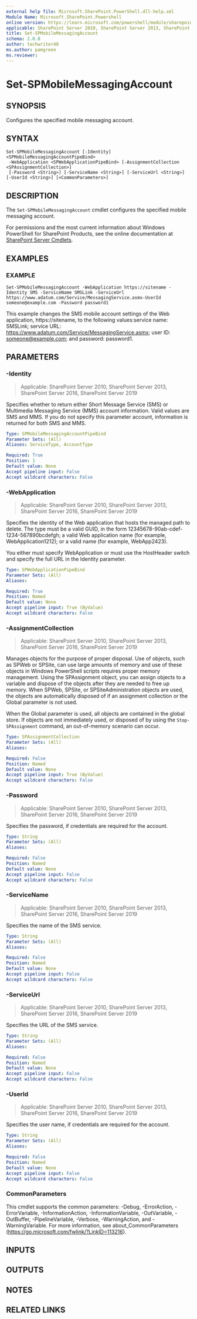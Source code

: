 ```yaml
---
external help file: Microsoft.SharePoint.PowerShell.dll-help.xml
Module Name: Microsoft.SharePoint.Powershell
online version: https://learn.microsoft.com/powershell/module/sharepoint-server/set-spmobilemessagingaccount
applicable: SharePoint Server 2010, SharePoint Server 2013, SharePoint Server 2016, SharePoint Server 2019
title: Set-SPMobileMessagingAccount
schema: 2.0.0
author: techwriter40
ms.author: pamgreen
ms.reviewer:
---
```


# Set-SPMobileMessagingAccount

## SYNOPSIS
Configures the specified mobile messaging account.

## SYNTAX

```
Set-SPMobileMessagingAccount [-Identity] <SPMobileMessagingAccountPipeBind>
 -WebApplication <SPWebApplicationPipeBind> [-AssignmentCollection <SPAssignmentCollection>]
 [-Password <String>] [-ServiceName <String>] [-ServiceUrl <String>] [-UserId <String>] [<CommonParameters>]
```

## DESCRIPTION
The `Set-SPMobileMessagingAccount` cmdlet configures the specified mobile messaging account.

For permissions and the most current information about Windows PowerShell for SharePoint Products, see the online documentation at [SharePoint Server Cmdlets](https://learn.microsoft.com/powershell/sharepoint/sharepoint-server/sharepoint-server-cmdlets).

## EXAMPLES

### EXAMPLE
```
Set-SPMobileMessagingAccount -WebApplication https://sitename -Identity SMS -ServiceName SMSLink -ServiceUrl https://www.adatum.com/Service/MessagingService.asmx-UserId someone@example.com -Password password1
```

This example changes the SMS mobile account settings of the Web application, https://sitename, to the following values:service name: SMSLink; service URL: https://www.adatum.com/Service/MessagingService.asmx; user ID: someone@example.com; and password: password1.

## PARAMETERS

### -Identity

> Applicable: SharePoint Server 2010, SharePoint Server 2013, SharePoint Server 2016, SharePoint Server 2019

Specifies whether to return either Short Message Service (SMS) or Multimedia Messaging Service (MMS) account information.
Valid values are SMS and MMS.
If you do not specify this parameter account, information is returned for both SMS and MMS.

```yaml
Type: SPMobileMessagingAccountPipeBind
Parameter Sets: (All)
Aliases: ServiceType, AccountType

Required: True
Position: 1
Default value: None
Accept pipeline input: False
Accept wildcard characters: False
```

### -WebApplication

> Applicable: SharePoint Server 2010, SharePoint Server 2013, SharePoint Server 2016, SharePoint Server 2019

Specifies the identity of the Web application that hosts the managed path to delete.
The type must be a valid GUID, in the form 12345678-90ab-cdef-1234-567890bcdefgh; a valid Web application name (for example, WebApplication1212); or a valid name (for example, WebApp2423).

You either must specify WebApplication or must use the HostHeader switch and specify the full URL in the Identity parameter.

```yaml
Type: SPWebApplicationPipeBind
Parameter Sets: (All)
Aliases:

Required: True
Position: Named
Default value: None
Accept pipeline input: True (ByValue)
Accept wildcard characters: False
```

### -AssignmentCollection

> Applicable: SharePoint Server 2010, SharePoint Server 2013, SharePoint Server 2016, SharePoint Server 2019

Manages objects for the purpose of proper disposal.
Use of objects, such as SPWeb or SPSite, can use large amounts of memory and use of these objects in Windows PowerShell scripts requires proper memory management.
Using the SPAssignment object, you can assign objects to a variable and dispose of the objects after they are needed to free up memory.
When SPWeb, SPSite, or SPSiteAdministration objects are used, the objects are automatically disposed of if an assignment collection or the Global parameter is not used.

When the Global parameter is used, all objects are contained in the global store.
If objects are not immediately used, or disposed of by using the `Stop-SPAssignment` command, an out-of-memory scenario can occur.

```yaml
Type: SPAssignmentCollection
Parameter Sets: (All)
Aliases:

Required: False
Position: Named
Default value: None
Accept pipeline input: True (ByValue)
Accept wildcard characters: False
```

### -Password

> Applicable: SharePoint Server 2010, SharePoint Server 2013, SharePoint Server 2016, SharePoint Server 2019

Specifies the password, if credentials are required for the account.

```yaml
Type: String
Parameter Sets: (All)
Aliases:

Required: False
Position: Named
Default value: None
Accept pipeline input: False
Accept wildcard characters: False
```

### -ServiceName

> Applicable: SharePoint Server 2010, SharePoint Server 2013, SharePoint Server 2016, SharePoint Server 2019

Specifies the name of the SMS service.

```yaml
Type: String
Parameter Sets: (All)
Aliases:

Required: False
Position: Named
Default value: None
Accept pipeline input: False
Accept wildcard characters: False
```

### -ServiceUrl

> Applicable: SharePoint Server 2010, SharePoint Server 2013, SharePoint Server 2016, SharePoint Server 2019

Specifies the URL of the SMS service.

```yaml
Type: String
Parameter Sets: (All)
Aliases:

Required: False
Position: Named
Default value: None
Accept pipeline input: False
Accept wildcard characters: False
```

### -UserId

> Applicable: SharePoint Server 2010, SharePoint Server 2013, SharePoint Server 2016, SharePoint Server 2019

Specifies the user name, if credentials are required for the account.

```yaml
Type: String
Parameter Sets: (All)
Aliases:

Required: False
Position: Named
Default value: None
Accept pipeline input: False
Accept wildcard characters: False
```

### CommonParameters
This cmdlet supports the common parameters: -Debug, -ErrorAction, -ErrorVariable, -InformationAction, -InformationVariable, -OutVariable, -OutBuffer, -PipelineVariable, -Verbose, -WarningAction, and -WarningVariable. For more information, see about_CommonParameters (https://go.microsoft.com/fwlink/?LinkID=113216).

## INPUTS

## OUTPUTS

## NOTES

## RELATED LINKS
